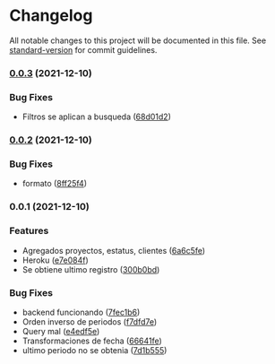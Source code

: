 # Changelog

All notable changes to this project will be documented in this file. See [standard-version](https://github.com/conventional-changelog/standard-version) for commit guidelines.

### [0.0.3](https://github.com/RafaelAngelRamirez/cronometro-api/compare/v0.0.2...v0.0.3) (2021-12-10)


### Bug Fixes

* Filtros se aplican a busqueda ([68d01d2](https://github.com/RafaelAngelRamirez/cronometro-api/commit/68d01d29681c84ed3363f7f97cc241ca49084362))

### [0.0.2](https://github.com/RafaelAngelRamirez/cronometro-api/compare/v0.0.1...v0.0.2) (2021-12-10)


### Bug Fixes

* formato ([8ff25f4](https://github.com/RafaelAngelRamirez/cronometro-api/commit/8ff25f407ed8d80fb68f610f993c716a2aa88b4e))

### 0.0.1 (2021-12-10)


### Features

* Agregados proyectos, estatus, clientes ([6a6c5fe](https://github.com/RafaelAngelRamirez/cronometro-api/commit/6a6c5fe014bc21e1746b4d5f892e9be2f9daf0ff))
* Heroku ([e7e084f](https://github.com/RafaelAngelRamirez/cronometro-api/commit/e7e084f8f9beb9e5bb639dc877fc7152e0a123eb))
* Se obtiene ultimo registro ([300b0bd](https://github.com/RafaelAngelRamirez/cronometro-api/commit/300b0bd3d788b41566c6c0f4050a542472fb4a87))


### Bug Fixes

* backend funcionando ([7fec1b6](https://github.com/RafaelAngelRamirez/cronometro-api/commit/7fec1b602fa9abbde90a8ba8970fe31a7cf24fcf))
* Orden inverso de periodos ([f7dfd7e](https://github.com/RafaelAngelRamirez/cronometro-api/commit/f7dfd7e802e66f15d7a353c4e7f95472e591fd83))
* Query mal ([e4edf5e](https://github.com/RafaelAngelRamirez/cronometro-api/commit/e4edf5e10bfe5e26d5ee513b77321b3470bf34ed))
* Transformaciones de fecha ([66641fe](https://github.com/RafaelAngelRamirez/cronometro-api/commit/66641fe03f1f29503f877be47d094408517fc350))
* ultimo periodo no se obtenia ([7d1b555](https://github.com/RafaelAngelRamirez/cronometro-api/commit/7d1b55515edf33b975867d4020c21cad60d8cef5))
